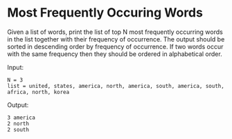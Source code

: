 Most Frequently Occuring Words
=====================

Given a list of words, print the list of top N most frequently occurring words in the list together with their frequency of occurrence.  The output should be sorted in descending order by frequency of occurrence. If two words occur with the same frequency then they should be ordered in alphabetical order.

Input:
```
N = 3 
list = united, states, america, north, america, south, america, south, africa, north, korea
```

Output:
```
3 america
2 north
2 south
```
